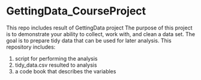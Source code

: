 # GettingData_CourseProject
This repo includes result of GettingData project
The purpose of this project is to demonstrate your ability to collect, work with, and clean a data set. The goal is to prepare tidy data that can be used for later analysis. 
This repository includes:
 1. script for performing the analysis
 2. tidy_data.csv resulted to analysis
 3. a code book that describes the variables
